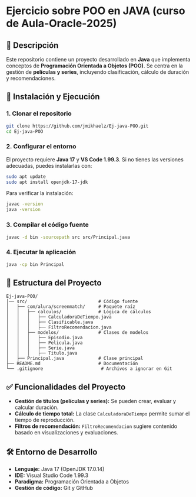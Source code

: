 # Ejercicio sobre POO en JAVA (curso de Aula-Oracle-2025)

## 📌 Descripción

Este repositorio contiene un proyecto desarrollado en **Java** que implementa conceptos de **Programación Orientada a Objetos (POO)**. Se centra en la gestión de **películas y series**, incluyendo clasificación, cálculo de duración y recomendaciones.

## 🚀 Instalación y Ejecución

### **1. Clonar el repositorio**

```sh
git clone https://github.com/jmikhaelz/Ej-java-POO.git
cd Ej-java-POO
```

### **2. Configurar el entorno**

El proyecto requiere **Java 17** y **VS Code 1.99.3**. Si no tienes las versiones adecuadas, puedes instalarlas con:

```sh
sudo apt update
sudo apt install openjdk-17-jdk
```

Para verificar la instalación:

```sh
javac -version
java -version
```

### **3. Compilar el código fuente**

```sh
javac -d bin -sourcepath src src/Principal.java
```

### **4. Ejecutar la aplicación**

```sh
java -cp bin Principal
```

## 📂 Estructura del Proyecto

```
Ej-java-POO/
│── src/                           # Código fuente
│   ├── com/alura/screenmatch/     # Paquete raíz
│   │   ├── calculos/              # Lógica de cálculos
│   │   │   ├── CalculadoraDeTiempo.java
│   │   │   ├── Clasificable.java
│   │   │   ├── FiltroRecomendacion.java
│   │   ├── modelos/               # Clases de modelos
│   │   │   ├── Episodio.java
│   │   │   ├── Pelicula.java
│   │   │   ├── Serie.java
│   │   │   ├── Titulo.java
│   ├── Principal.java             # Clase principal
├── README.md                      # Documentación
└── .gitignore                      # Archivos a ignorar en Git
```

## ✅ Funcionalidades del Proyecto

- **Gestión de títulos (películas y series):** Se pueden crear, evaluar y calcular duración.
- **Cálculo de tiempo total:** La clase `CalculadoraDeTiempo` permite sumar el tiempo de reproducción.
- **Filtros de recomendación:** `FiltroRecomendacion` sugiere contenido basado en visualizaciones y evaluaciones.

## 🛠️ Entorno de Desarrollo

- **Lenguaje:** Java 17 (OpenJDK 17.0.14)
- **IDE:** Visual Studio Code 1.99.3
- **Paradigma:** Programación Orientada a Objetos
- **Gestión de código:** Git y GitHub

